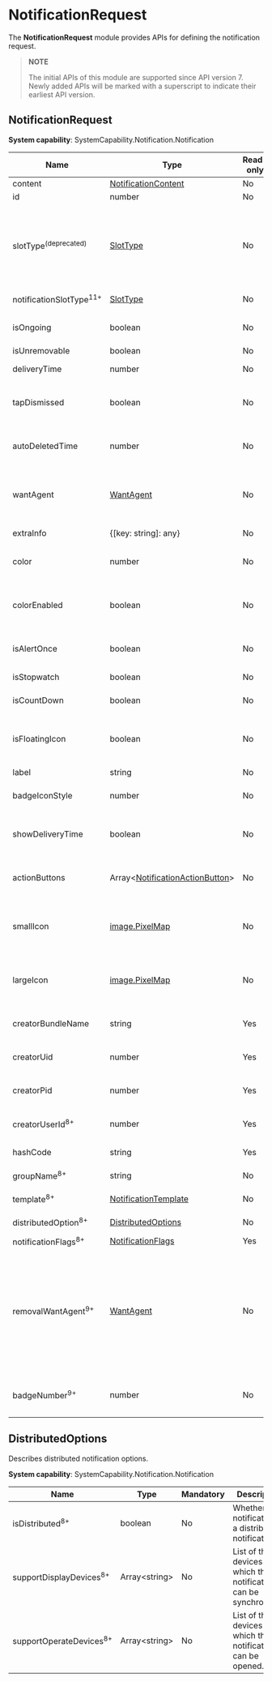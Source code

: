 # NotificationRequest

The **NotificationRequest** module provides APIs for defining the notification request.

> **NOTE**
>
> The initial APIs of this module are supported since API version 7. Newly added APIs will be marked with a superscript to indicate their earliest API version.

## NotificationRequest

**System capability**: SystemCapability.Notification.Notification

| Name                           | Type                                                   |  Read-only| Mandatory| Description                                                                   |
|-------------------------------| -------------------------------------------------------- | ----- | --- |-----------------------------------------------------------------------|
| content                       | [NotificationContent](js-apis-inner-notification-notificationContent.md#notificationcontent)   |   No | Yes | Notification content.                                                                |
| id                            | number                                                   |   No | No | Notification ID.                                                                |
| slotType<sup>(deprecated)</sup> | [SlotType](js-apis-notificationManager.md#slottype)    |   No | No | Notification slot type.<br>This API is deprecated since API version 11. You are advised to use **notificationSlotType** instead.                       |
| notificationSlotType<sup>11+</sup> | [SlotType](js-apis-notificationManager.md#slottype) |   No | No | Notification slot type.                       |
| isOngoing                     | boolean                                                  |   No | No | Whether the notification is an ongoing notification.                                                             |
| isUnremovable                 | boolean                                                  |   No | No | Reserved. |
| deliveryTime                  | number                                                   |   No | No | Time when the notification is sent.                                                              |
| tapDismissed                  | boolean                                                  |   No | No | Whether the notification is automatically cleared.                                                            |
| autoDeletedTime               | number                                                   |   No | No | Time when the notification is automatically cleared.                                                             |
| wantAgent                     | [WantAgent](../apis-ability-kit/js-apis-wantAgent.md)            |   No | No | **WantAgent** instance to which the notification will be redirected after being clicked.                                      |
| extraInfo                     | {[key: string]: any}                                     |   No | No | Extended parameters.                                                                |
| color                         | number                                                   |   No | No | Background color of the notification. Not supported currently.                                                    |
| colorEnabled                  | boolean                                                  |   No | No | Whether the notification background color can be enabled. Not supported currently.                                                |
| isAlertOnce                   | boolean                                                  |   No | No | Whether the notification triggers an alert only once.                                                       |
| isStopwatch                   | boolean                                                  |   No | No | Whether to display the stopwatch.                                                            |
| isCountDown                   | boolean                                                  |   No | No | Whether to display the countdown time.                                                           |
| isFloatingIcon                | boolean                                                  |   No | No | Whether the notification is displayed as a floating icon in the status bar.                                                           |
| label                         | string                                                   |   No | No | Notification label.                                                                |
| badgeIconStyle                | number                                                   |   No | No | Notification badge type. Not supported currently.                                                    |
| showDeliveryTime              | boolean                                                  |   No | No | Whether to display the time when the notification is delivered.                                                            |
| actionButtons                 | Array\<[NotificationActionButton](js-apis-inner-notification-notificationActionButton.md)\>             |   No | No | Buttons in the notification. Up to three buttons are allowed.                                                         |
| smallIcon                     | [image.PixelMap](../apis-image-kit/js-apis-image.md#pixelmap7)             |   No | No | Small notification icon. This field is optional, and the icon size cannot exceed 30 KB.                                                |
| largeIcon                     | [image.PixelMap](../apis-image-kit/js-apis-image.md#pixelmap7)             |   No | No | Large notification icon. This field is optional, and the icon size cannot exceed 30 KB.                                                |
| creatorBundleName             | string                                                   |   Yes | No | Name of the bundle that creates the notification.                                                             |
| creatorUid                    | number                                                   |   Yes | No | UID used for creating the notification.                                                            |
| creatorPid                    | number                                                   |   Yes | No | PID used for creating the notification.                                                            |
| creatorUserId<sup>8+<sup>     | number                                                   |   Yes | No | ID of the user who creates the notification.                                                         |
| hashCode                      | string                                                   |   Yes | No | Unique ID of the notification.                                                              |
| groupName<sup>8+<sup>         | string                                                   |   No | No | Notification group name.                                                               |
| template<sup>8+<sup>          | [NotificationTemplate](./js-apis-inner-notification-notificationTemplate.md) |   No | No | Notification template.                                                                |
| distributedOption<sup>8+<sup> | [DistributedOptions](#distributedoptions)                |   No | No | Distributed notification options.                                                            |
| notificationFlags<sup>8+<sup> | [NotificationFlags](js-apis-inner-notification-notificationFlags.md#notificationflags)                   |   Yes | No | Notification flags.                                                 |
| removalWantAgent<sup>9+<sup>  | [WantAgent](../apis-ability-kit/js-apis-wantAgent.md)            |   No | No | **WantAgent** instance to which the notification will be redirected when it is removed. The target **WantAgent** instance must be a common event or a system service (for which the value of **OperationType** is 3 or larger).                                         |
| badgeNumber<sup>9+<sup>       | number                                                   |   No | No | Number of notifications displayed on the application icon.                                                       |


## DistributedOptions

Describes distributed notification options.

**System capability**: SystemCapability.Notification.Notification

| Name                  | Type           | Mandatory| Description                              |
| ---------------------- | -------------- | ---- | ---------------------------------- |
| isDistributed<sup>8+<sup>          | boolean        | No  | Whether the notification is a distributed notification.                  |
| supportDisplayDevices<sup>8+<sup>  | Array\<string> | No  | List of the devices to which the notification can be synchronized.           |
| supportOperateDevices<sup>8+<sup>  | Array\<string> | No  | List of the devices on which the notification can be opened.             |
 